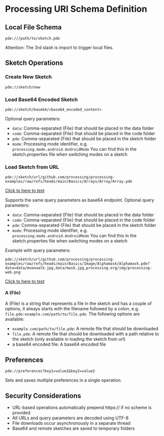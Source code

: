# Processing URI Schema Definition

## Local File Schema
```
pde:///path/to/sketch.pde
```
Attention: The 3rd slash is import to trigger local files.

## Sketch Operations

### Create New Sketch
```
pde://sketch/new
```

### Load Base64 Encoded Sketch
```
pde://sketch/base64/<base64_encoded_content>
```
Optional query parameters:
- `data`: Comma-separated {File} that should be placed in the data folder
- `code`: Comma-separated {File} that should be placed in the code folder
- `pde`: Comma-separated {File} that should be placed in the sketch folder
- `mode`: Processing mode identifier, e.g. `processing.mode.android.AndroidMode` You can find this in the sketch.properties file when switching modes on a sketch

### Load Sketch from URL

```
pde://sketch/url/github.com/processing/processing-examples/raw/refs/heads/main/Basics/Arrays/Array/Array.pde
```
[Click to here to test](pde://sketch/url/github.com/processing/processing-examples/raw/refs/heads/main/Basics/Arrays/Array/Array.pde)

Supports the same query parameters as base64 endpoint.
Optional query parameters:
- `data`: Comma-separated {File} that should be placed in the data folder
- `code`: Comma-separated {File} that should be placed in the code folder
- `pde`: Comma-separated {File} that should be placed in the sketch folder
- `mode`: Processing mode identifier, e.g. `processing.mode.android.AndroidMode` You can find this in the sketch.properties file when switching modes on a sketch

Example with query parameters:

```
pde://sketch/url/github.com/processing/processing-examples/raw/refs/heads/main/Basics/Image/Alphamask/Alphamask.pde?data=data/moonwalk.jpg,data/mask.jpg,processing.org/img/processing-web.png
```
[Click to here to test](pde://sketch/url/github.com/processing/processing-examples/raw/refs/heads/main/Basics/Image/Alphamask/Alphamask.pde?data=data/moonwalk.jpg,data/mask.jpg,processing.org/img/processing-web.png)

#### A {File}
A {File} is a string that represents a file in the sketch and has a couple of options, it always starts with the filename followed by a colon, e.g. `file.pde:example.com/path/to/file.pde`. The following options are available:
- `example.com/path/to/file.pde`: A remote file that should be downloaded
- `file.pde`: A remote file that should be downloaded with a path relative to the sketch (only available in loading the sketch from url)
- a base64 encoded file: A base64 encoded file

## Preferences
```
pde://preferences?key1=value1&key2=value2
```
Sets and saves multiple preferences in a single operation.

## Security Considerations
- URL-based operations automatically prepend https:// if no scheme is provided
- All URLs and query parameters are decoded using UTF-8
- File downloads occur asynchronously in a separate thread
- Base64 and remote sketches are saved to temporary folders